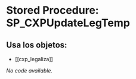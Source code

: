 # Stored Procedure: SP_CXPUpdateLegTemp

## Usa los objetos:
- [[cxp_legaliza]]

*No code available.*
